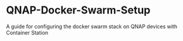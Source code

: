 # QNAP-Docker-Swarm-Setup
A guide for configuring the docker swarm stack on QNAP devices with Container Station

